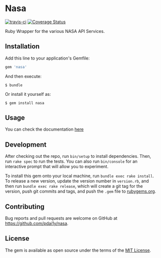 # Nasa

[![travis-ci](https://travis-ci.org/pdai1y/nasa.svg?branch=master)](https://travis-ci.org/pdai1y/nasa) [![Coverage Status](https://coveralls.io/repos/github/pdai1y/nasa/badge.svg?branch=master)](https://coveralls.io/github/pdai1y/nasa?branch=master)

Ruby Wrapper for the various NASA API Services.


## Installation

Add this line to your application's Gemfile:

```ruby
gem 'nasa'
```

And then execute:

    $ bundle

Or install it yourself as:

    $ gem install nasa

## Usage

You can check the documentation [here](https://pdai1y.github.io/nasa)

## Development

After checking out the repo, run `bin/setup` to install dependencies. Then, run `rake spec` to run the tests. You can also run `bin/console` for an interactive prompt that will allow you to experiment.

To install this gem onto your local machine, run `bundle exec rake install`. To release a new version, update the version number in `version.rb`, and then run `bundle exec rake release`, which will create a git tag for the version, push git commits and tags, and push the `.gem` file to [rubygems.org](https://rubygems.org).

## Contributing

Bug reports and pull requests are welcome on GitHub at https://github.com/pdai1y/nasa.

## License

The gem is available as open source under the terms of the [MIT License](https://opensource.org/licenses/MIT).
